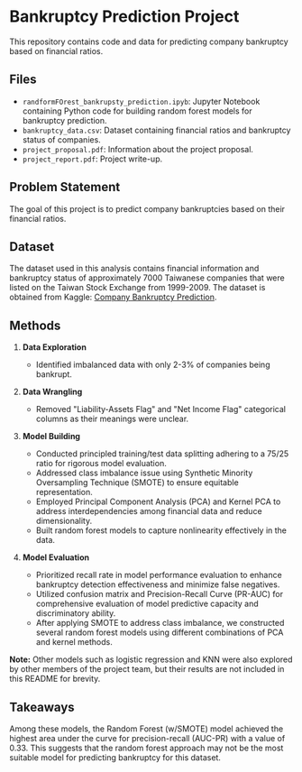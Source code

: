 # Bankruptcy Prediction Project

This repository contains code and data for predicting company bankruptcy based on financial ratios.

## Files

- `randformFOrest_bankrupsty_prediction.ipyb`: Jupyter Notebook containing Python code for building random forest models for bankruptcy prediction.
- `bankruptcy_data.csv`: Dataset containing financial ratios and bankruptcy status of companies.
- `project_proposal.pdf`: Information about the project proposal.
- `project_report.pdf`: Project write-up.

## Problem Statement

The goal of this project is to predict company bankruptcies based on their financial ratios.

## Dataset

The dataset used in this analysis contains financial information and bankruptcy status of approximately 7000 Taiwanese companies that were listed on the Taiwan Stock Exchange from 1999-2009. The dataset is obtained from Kaggle: [Company Bankruptcy Prediction](https://www.kaggle.com/datasets/fedesoriano/company-bankruptcy-prediction).

## Methods

1. **Data Exploration**
   - Identified imbalanced data with only 2-3% of companies being bankrupt.

2. **Data Wrangling**
   - Removed "Liability-Assets Flag" and "Net Income Flag" categorical columns as their meanings were unclear.

3. **Model Building**
   - Conducted principled training/test data splitting adhering to a 75/25 ratio for rigorous model evaluation.
   - Addressed class imbalance issue using Synthetic Minority Oversampling Technique (SMOTE) to ensure equitable representation.
   - Employed Principal Component Analysis (PCA) and Kernel PCA to address interdependencies among financial data and reduce dimensionality.
   - Built random forest models to capture nonlinearity effectively in the data.

4. **Model Evaluation**
   - Prioritized recall rate in model performance evaluation to enhance bankruptcy detection effectiveness and minimize false negatives.
   - Utilized confusion matrix and Precision-Recall Curve (PR-AUC) for comprehensive evaluation of model predictive capacity and discriminatory ability.
   - After applying SMOTE to address class imbalance, we constructed several random forest models using different combinations of PCA and kernel methods.
     
**Note:** Other models such as logistic regression and KNN were also explored by other members of the project team, but their results are not included in this README for brevity.

## Takeaways

Among these models, the Random Forest (w/SMOTE) model achieved the highest area under the curve for precision-recall (AUC-PR) with a value of 0.33. This suggests that the random forest approach may not be the most suitable model for predicting bankruptcy for this dataset.
